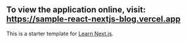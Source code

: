 ## To view the application online, visit: https://sample-react-nextjs-blog.vercel.app  


This is a starter template for [Learn Next.js](https://nextjs.org/learn).
